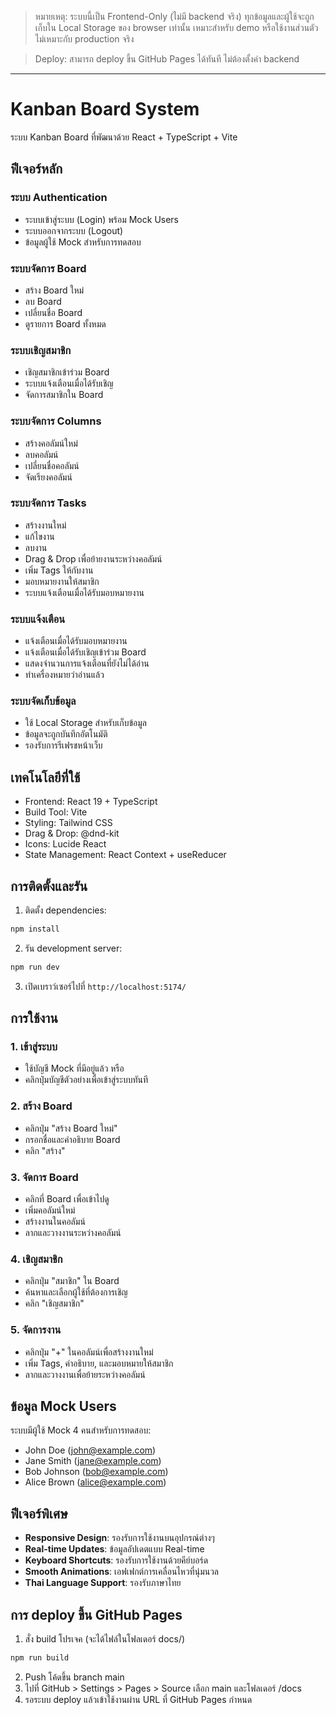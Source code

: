 > หมายเหตุ: ระบบนี้เป็น Frontend-Only (ไม่มี backend จริง) ทุกข้อมูลและผู้ใช้จะถูกเก็บใน Local Storage ของ browser เท่านั้น เหมาะสำหรับ demo หรือใช้งานส่วนตัว ไม่เหมาะกับ production จริง

> Deploy: สามารถ deploy ขึ้น GitHub Pages ได้ทันที ไม่ต้องตั้งค่า backend

---

# Kanban Board System

ระบบ Kanban Board ที่พัฒนาด้วย React + TypeScript + Vite

## ฟีเจอร์หลัก

### ระบบ Authentication

- ระบบเข้าสู่ระบบ (Login) พร้อม Mock Users
- ระบบออกจากระบบ (Logout)
- ข้อมูลผู้ใช้ Mock สำหรับการทดสอบ

### ระบบจัดการ Board

- สร้าง Board ใหม่
- ลบ Board
- เปลี่ยนชื่อ Board
- ดูรายการ Board ทั้งหมด

### ระบบเชิญสมาชิก

- เชิญสมาชิกเข้าร่วม Board
- ระบบแจ้งเตือนเมื่อได้รับเชิญ
- จัดการสมาชิกใน Board

### ระบบจัดการ Columns

- สร้างคอลัมน์ใหม่
- ลบคอลัมน์
- เปลี่ยนชื่อคอลัมน์
- จัดเรียงคอลัมน์

### ระบบจัดการ Tasks

- สร้างงานใหม่
- แก้ไขงาน
- ลบงาน
- Drag & Drop เพื่อย้ายงานระหว่างคอลัมน์
- เพิ่ม Tags ให้กับงาน
- มอบหมายงานให้สมาชิก
- ระบบแจ้งเตือนเมื่อได้รับมอบหมายงาน

### ระบบแจ้งเตือน

- แจ้งเตือนเมื่อได้รับมอบหมายงาน
- แจ้งเตือนเมื่อได้รับเชิญเข้าร่วม Board
- แสดงจำนวนการแจ้งเตือนที่ยังไม่ได้อ่าน
- ทำเครื่องหมายว่าอ่านแล้ว

### ระบบจัดเก็บข้อมูล

- ใช้ Local Storage สำหรับเก็บข้อมูล
- ข้อมูลจะถูกบันทึกอัตโนมัติ
- รองรับการรีเฟรชหน้าเว็บ

## เทคโนโลยีที่ใช้

- Frontend: React 19 + TypeScript
- Build Tool: Vite
- Styling: Tailwind CSS
- Drag & Drop: @dnd-kit
- Icons: Lucide React
- State Management: React Context + useReducer

## การติดตั้งและรัน

1. ติดตั้ง dependencies:

```bash
npm install
```

2. รัน development server:

```bash
npm run dev
```

3. เปิดเบราว์เซอร์ไปที่ `http://localhost:5174/`

## การใช้งาน

### 1. เข้าสู่ระบบ

- ใช้บัญชี Mock ที่มีอยู่แล้ว หรือ
- คลิกปุ่มบัญชีตัวอย่างเพื่อเข้าสู่ระบบทันที

### 2. สร้าง Board

- คลิกปุ่ม "สร้าง Board ใหม่"
- กรอกชื่อและคำอธิบาย Board
- คลิก "สร้าง"

### 3. จัดการ Board

- คลิกที่ Board เพื่อเข้าไปดู
- เพิ่มคอลัมน์ใหม่
- สร้างงานในคอลัมน์
- ลากและวางงานระหว่างคอลัมน์

### 4. เชิญสมาชิก

- คลิกปุ่ม "สมาชิก" ใน Board
- ค้นหาและเลือกผู้ใช้ที่ต้องการเชิญ
- คลิก "เชิญสมาชิก"

### 5. จัดการงาน

- คลิกปุ่ม "+" ในคอลัมน์เพื่อสร้างงานใหม่
- เพิ่ม Tags, คำอธิบาย, และมอบหมายให้สมาชิก
- ลากและวางงานเพื่อย้ายระหว่างคอลัมน์

## ข้อมูล Mock Users

ระบบมีผู้ใช้ Mock 4 คนสำหรับการทดสอบ:

- John Doe (john@example.com)
- Jane Smith (jane@example.com)
- Bob Johnson (bob@example.com)
- Alice Brown (alice@example.com)

## ฟีเจอร์พิเศษ

- **Responsive Design**: รองรับการใช้งานบนอุปกรณ์ต่างๆ
- **Real-time Updates**: ข้อมูลอัปเดตแบบ Real-time
- **Keyboard Shortcuts**: รองรับการใช้งานด้วยคีย์บอร์ด
- **Smooth Animations**: เอฟเฟกต์การเคลื่อนไหวที่นุ่มนวล
- **Thai Language Support**: รองรับภาษาไทย

## การ deploy ขึ้น GitHub Pages

1. สั่ง build โปรเจค (จะได้ไฟล์ในโฟลเดอร์ docs/)

```bash
npm run build
```

2. Push โค้ดขึ้น branch main
3. ไปที่ GitHub > Settings > Pages > Source เลือก main และโฟลเดอร์ /docs
4. รอระบบ deploy แล้วเข้าใช้งานผ่าน URL ที่ GitHub Pages กำหนด